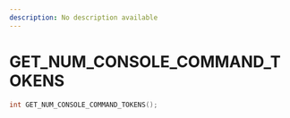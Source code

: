 ```yaml
---
description: No description available 
---
```


# GET_NUM_CONSOLE_COMMAND_TOKENS

```cpp
int GET_NUM_CONSOLE_COMMAND_TOKENS();
```